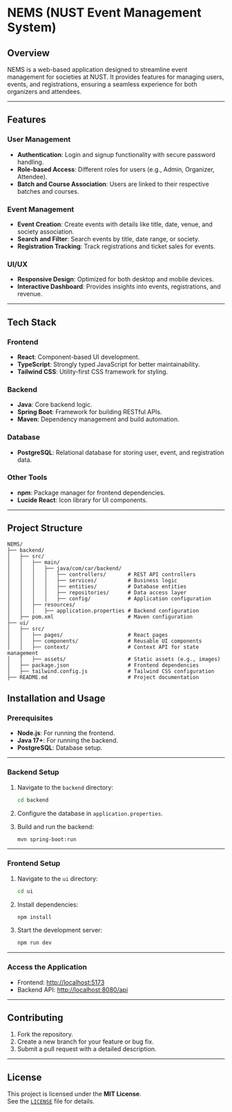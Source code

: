 # NEMS (NUST Event Management System)

## Overview
NEMS is a web-based application designed to streamline event management for societies at NUST. It provides features for managing users, events, and registrations, ensuring a seamless experience for both organizers and attendees.

---

## Features

### User Management
- **Authentication**: Login and signup functionality with secure password handling.
- **Role-based Access**: Different roles for users (e.g., Admin, Organizer, Attendee).
- **Batch and Course Association**: Users are linked to their respective batches and courses.

### Event Management
- **Event Creation**: Create events with details like title, date, venue, and society association.
- **Search and Filter**: Search events by title, date range, or society.
- **Registration Tracking**: Track registrations and ticket sales for events.

### UI/UX
- **Responsive Design**: Optimized for both desktop and mobile devices.
- **Interactive Dashboard**: Provides insights into events, registrations, and revenue.

---

## Tech Stack

### Frontend
- **React**: Component-based UI development.
- **TypeScript**: Strongly typed JavaScript for better maintainability.
- **Tailwind CSS**: Utility-first CSS framework for styling.

### Backend
- **Java**: Core backend logic.
- **Spring Boot**: Framework for building RESTful APIs.
- **Maven**: Dependency management and build automation.

### Database
- **PostgreSQL**: Relational database for storing user, event, and registration data.

### Other Tools
- **npm**: Package manager for frontend dependencies.
- **Lucide React**: Icon library for UI components.

---

## Project Structure

```plaintext
NEMS/
├── backend/
│   ├── src/
│   │   ├── main/
│   │   │   ├── java/com/car/backend/
│   │   │   │   ├── controllers/       # REST API controllers
│   │   │   │   ├── services/          # Business logic
│   │   │   │   ├── entities/          # Database entities
│   │   │   │   ├── repositories/      # Data access layer
│   │   │   │   ├── config/            # Application configuration
│   │   ├── resources/
│   │   │   ├── application.properties # Backend configuration
│   ├── pom.xml                        # Maven configuration
├── ui/
│   ├── src/
│   │   ├── pages/                     # React pages
│   │   ├── components/                # Reusable UI components
│   │   ├── context/                   # Context API for state management
│   │   ├── assets/                    # Static assets (e.g., images)
│   ├── package.json                   # Frontend dependencies
│   ├── tailwind.config.js             # Tailwind CSS configuration
├── README.md                          # Project documentation
```

## Installation and Usage

### Prerequisites
- **Node.js**: For running the frontend.
- **Java 17+**: For running the backend.
- **PostgreSQL**: Database setup.

---

### Backend Setup

1. Navigate to the `backend` directory:

    ```bash
    cd backend
    ```

2. Configure the database in `application.properties`.

3. Build and run the backend:

    ```bash
    mvn spring-boot:run
    ```

---

### Frontend Setup

1. Navigate to the `ui` directory:

    ```bash
    cd ui
    ```

2. Install dependencies:

    ```bash
    npm install
    ```

3. Start the development server:

    ```bash
    npm run dev
    ```

---

### Access the Application

- Frontend: [http://localhost:5173](http://localhost:5173)  
- Backend API: [http://localhost:8080/api](http://localhost:8080/api)

---

## Contributing

1. Fork the repository.
2. Create a new branch for your feature or bug fix.
3. Submit a pull request with a detailed description.

---

## License

This project is licensed under the **MIT License**.  
See the [`LICENSE`](./LICENSE) file for details.
